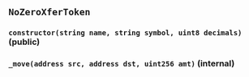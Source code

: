 ## `NoZeroXferToken`






### `constructor(string name, string symbol, uint8 decimals)` (public)





### `_move(address src, address dst, uint256 amt)` (internal)






